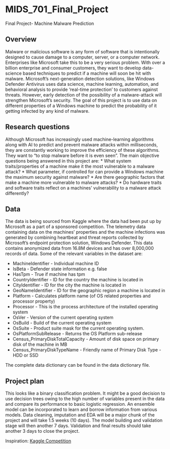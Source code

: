 # MIDS_701_Final_Project
Final Project- Machine Malware Prediction

## Overview
Malware or malicious software is any form of software that is intentionally designed to cause damage to a computer, server,
or a computer network. Enterprises like Microsoft take this to be a very serious problem. With over a billion enterprise and
consumer customers, they want to develop data-science based techniques to predict if a machine will soon be hit with malware.
Microsoft’s next-generation detection solutions, like Windows Defender Antivirus uses data science, machine learning, automation,
and behavioral analysis to provide ‘real-time protection’ to customers against threats. However, early detection of the possibility of
a malware-attack will strengthen Microsoft’s security. The goal of this project is to use data on different properties of a Windows
machine to predict the probability of it getting infected by any kind of malware.

## Research questions
Although Microsoft has increasingly used machine-learning algorithms along with AI to predict and prevent malware attacks within
milliseconds, they are constantly working to improve the efficiency of these algorithms. They want to “to stop malware before it is
even seen”. The main objective questions being answered in this project are: * What system traits/properties of a machine make
it the most vulnerable to a malware attack? * What parameter, if controlled for can provide a Windows machine the maximum
security against malware? * Are there geographic factors that make a machine more vulnerable to malware attacks? * Do hardware
traits and software traits reflect on a machines’ vulnerability to a malware attack differently?

## Data
The data is being sourced from Kaggle where the data had been put up by Microsoft as a part of a sponsored competition. The
telemetry data containing data on the machines’ properties and the machine infections was generated by combining heartbeat and
threat reports collected by Microsoft’s endpoint protection solution, Windows Defender. This data contains anonymized data from
16.8M devices and has over 8,000,000 records of data. Some of the relevant variables in the dataset are:

* MachineIdentifier - Individual machine ID
* IsBeta - Defender state information e.g. false
* HasTpm - True if machine has tpm
* CountryIdentifier - ID for the country the machine is located in
* CityIdentifier - ID for the city the machine is located in
* GeoNameIdentifier - ID for the geographic region a machine is located in
* Platform - Calculates platform name (of OS related properties and processor property)
* Processor - This is the process architecture of the installed operating system
* OsVer - Version of the current operating system
* OsBuild - Build of the current operating system
* OsSuite - Product suite mask for the current operating system.
* OsPlatformSubRelease - Returns the OS Platform sub-release
* Census_PrimaryDiskTotalCapacity - Amount of disk space on primary disk of the machine in MB
* Census_PrimaryDiskTypeName - Friendly name of Primary Disk Type - HDD or SSD

The complete data dictionary can be found in the data dictionary file.

## Project plan
This looks like a binary classification problem. It might be a good decision to use decision trees owing to the high number of
variables present in the data and compare its performance to basic logistic regression. An ensemble model can be incorporated to
learn and borrow information from various models. Data cleaning, imputation and EDA will be a major chunk of the project and
will take 1.5 weeks (10 days). The model building and validation stage will then another 7 days. Validation and final results should
take another 3 days to close the project.

Inspiration:
[Kaggle Competition](https://www.kaggle.com/c/microsoft-malware-prediction/overview)


